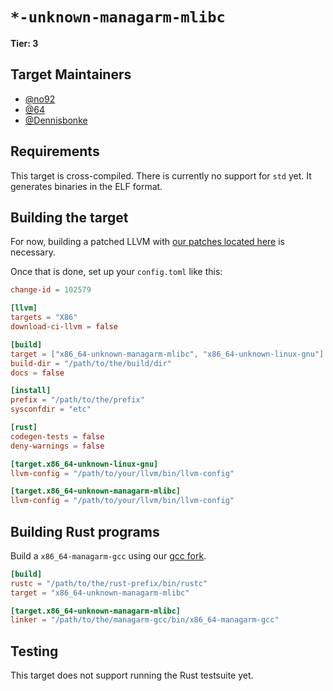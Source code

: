 # `*-unknown-managarm-mlibc`

**Tier: 3**

## Target Maintainers

- [@no92](https://github.com/no92)
- [@64](https://github.com/64)
- [@Dennisbonke](https://github.com/Dennisbonke)

## Requirements

This target is cross-compiled. There is currently no support for `std` yet. It generates binaries in the ELF format.

## Building the target

For now, building a patched LLVM with [our patches located here](https://github.com/managarm/bootstrap-managarm/tree/master/patches/llvm) is necessary.

Once that is done, set up your `config.toml` like this:

```toml
change-id = 102579

[llvm]
targets = "X86"
download-ci-llvm = false

[build]
target = ["x86_64-unknown-managarm-mlibc", "x86_64-unknown-linux-gnu"]
build-dir = "/path/to/the/build/dir"
docs = false

[install]
prefix = "/path/to/the/prefix"
sysconfdir = "etc"

[rust]
codegen-tests = false
deny-warnings = false

[target.x86_64-unknown-linux-gnu]
llvm-config = "/path/to/your/llvm/bin/llvm-config"

[target.x86_64-unknown-managarm-mlibc]
llvm-config = "/path/to/your/llvm/bin/llvm-config"
```

## Building Rust programs

Build a `x86_64-managarm-gcc` using our [gcc fork](https://github.com/managarm/gcc).

```toml
[build]
rustc = "/path/to/the/rust-prefix/bin/rustc"
target = "x86_64-unknown-managarm-mlibc"

[target.x86_64-unknown-managarm-mlibc]
linker = "/path/to/the/managarm-gcc/bin/x86_64-managarm-gcc"
```

## Testing

This target does not support running the Rust testsuite yet.
